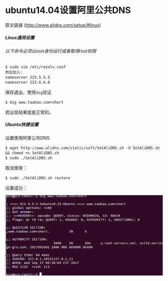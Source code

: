 # ubuntu14.04设置阿里公共DNS
原文链接 (http://www.alidns.com/setup/#linux)
##### Linux通用设置

###### 以下命令必须以root身份运行或者取得root权限
```
$ sudo vim /etc/resolv.conf
然后加入:
nameserver 223.5.5.5
nameserver 223.6.6.6
```
保存退出，使用`dig`验证
```
$ dig www.taobao.com+short
```
若出现结果就是正常的。

##### Ubuntu快捷设置
设置使用阿里公共DNS
```
$ wget http://www.alidns.com/static/soft/SetAliDNS.sh -O SetAliDNS.sh && chmod +x SetAliDNS.sh
$ sudo ./SetAliDNS.sh
```

取消使用：
```
$ sudo ./SetAliDNS.sh restore
```
设置成功：

![](img/001.png)